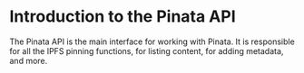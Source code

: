 # Introduction to the Pinata API

The Pinata API is the main interface for working with Pinata. It is responsible for all the IPFS pinning functions, for listing content, for adding metadata, and more.&#x20;
